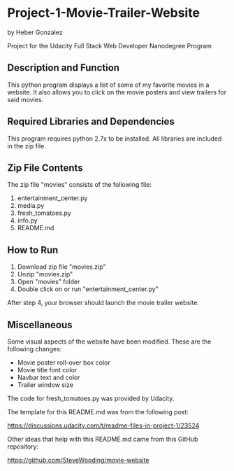 # Project-1-Movie-Trailer-Website 
by Heber Gonzalez

Project for the Udacity Full Stack Web Developer Nanodegree Program 

## Description and Function

This python program displays a list of some of my favorite movies in a website. It also allows you to click 
on the movie posters and view trailers for said movies.

## Required Libraries and Dependencies

This program requires python 2.7x to be installed. All libraries are included in the zip file.

## Zip File Contents

The zip file "movies" consists of the following file:

1. entertainment_center.py
2. media.py
3. fresh_tomatoes.py
4. info.py
5. README.md

## How to Run

1. Download zip file "movies.zip"
2. Unzip "movies.zip"
3. Open "movies" folder
4. Double click on or run "entertainment_center.py"

After step 4, your browser should launch the movie trailer website.

## Miscellaneous

Some visual aspects of the website have been modified. These are the following changes:

- Movie poster roll-over box color
- Movie title font color
- Navbar text and color
- Trailer window size

The code for fresh_tomatoes.py was provided by Udacity.

The template for this README.md was from the following post:

https://discussions.udacity.com/t/readme-files-in-project-1/23524

Other ideas that help with this README.md came from this GitHub repository:

https://github.com/SteveWooding/movie-website
